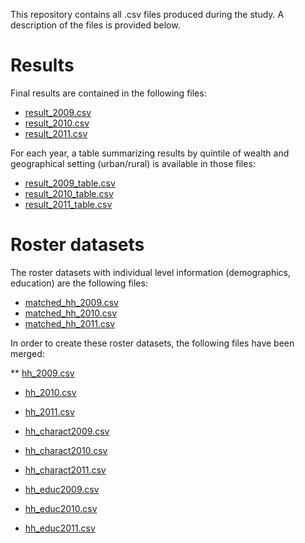This repository contains all .csv files produced during the study. A description of the files is provided below.

# Results
Final results are contained in the following files:

* <a href="result_2009.csv">result_2009.csv</a>
* <a href="result_2010.csv">result_2010.csv</a>
* <a href="result_2011.csv">result_2011.csv</a>

For each year, a table summarizing results by quintile of wealth and geographical setting (urban/rural) is available in those files:

* <a href="result_2009_table.csv">result_2009_table.csv</a>
* <a href="result_2010_table.csv">result_2010_table.csv</a>
* <a href="result_2011_table.csv">result_2011_table.csv</a>

# Roster datasets
The roster datasets with individual level information (demographics, education) are the following files:

* <a href="matched_hh_2009.csv">matched_hh_2009.csv</a>
* <a href="matched_hh_2010.csv">matched_hh_2010.csv</a>
* <a href="matched_hh_2011.csv">matched_hh_2011.csv</a>

In order to create these roster datasets, the following files have been merged:


** <a href="hh_2009.csv">hh_2009.csv</a>
* <a href="hh_2010.csv">hh_2010.csv</a>
* <a href="hh_2011.csv">hh_2011.csv</a>

* <a href="hh_charact2009.csv">hh_charact2009.csv</a>
* <a href="hh_charact2010.csv">hh_charact2010.csv</a>
* <a href="hh_charact2011.csv">hh_charact2011.csv</a>

* <a href="hh_educ2009.csv">hh_educ2009.csv</a>
* <a href="hh_educ2010.csv">hh_educ2010.csv</a>
* <a href="hh_educ2011.csv">hh_educ2011.csv</a>


